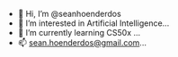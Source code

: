 - 👋 Hi, I’m @seanhoenderdos
- 👀 I’m interested in Artificial Intelligence...
- 🌱 I’m currently learning CS50x ...
- 📫 sean.hoenderdos@gmail.com...

<!---
seanhoenderdos/seanhoenderdos is a ✨ special ✨ repository because its `README.md` (this file) appears on your GitHub profile.
You can click the Preview link to take a look at your changes.
--->
